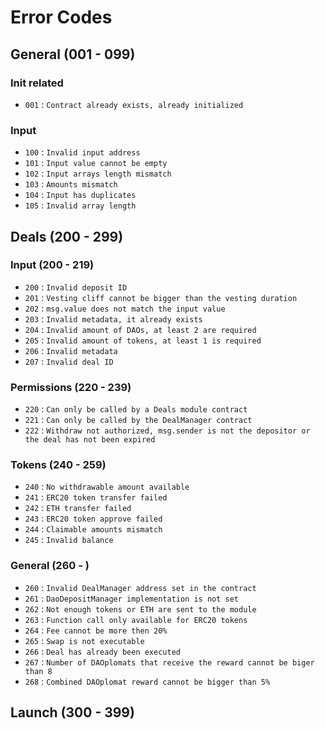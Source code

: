 # Error Codes

## General (001 - 099)
### Init related
- `001` : `Contract already exists, already initialized`
### Input
- `100` : `Invalid input address`
- `101` : `Input value cannot be empty`
- `102` : `Input arrays length mismatch`
- `103` : `Amounts mismatch`
- `104` : `Input has duplicates`
- `105` : `Invalid array length`
## Deals (200 - 299)
### Input (200 - 219)
- `200` : `Invalid deposit ID`
- `201` : `Vesting cliff cannot be bigger than the vesting duration`
- `202` : `msg.value does not match the input value`
- `203` : `Invalid metadata, it already exists`
- `204` : `Invalid amount of DAOs, at least 2 are required`
- `205` : `Invalid amount of tokens, at least 1 is required`
- `206` : `Invalid metadata`
- `207` : `Invalid deal ID`
 ### Permissions (220 - 239)
- `220` : `Can only be called by a Deals module contract`
- `221` : `Can only be called by the DealManager contract`
- `222` : `Withdraw not authorized, msg.sender is not the depositor or the deal has not been expired`
### Tokens (240 - 259)
- `240` : `No withdrawable amount available`
- `241` : `ERC20 token transfer failed`
- `242` : `ETH transfer failed`
- `243` : `ERC20 token approve failed`
- `244` : `Claimable amounts mismatch`
- `245` : `Invalid balance`
### General (260 - )
- `260` : `Invalid DealManager address set in the contract`
- `261` : `DaoDepositManager implementation is not set`
- `262` : `Not enough tokens or ETH are sent to the module`
- `263` : `Function call only available for ERC20 tokens`
- `264` : `Fee cannot be more then 20%`
- `265` : `Swap is not executable`
- `266` : `Deal has already been executed`
- `267` : `Number of DAOplomats that receive the reward cannot be biger than 8`
- `268` : `Combined DAOplomat reward cannot be bigger than 5%`
## Launch (300 - 399)

